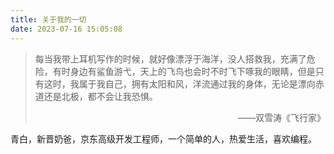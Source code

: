 ```yaml
---
title: 关于我的一切
date: 2023-07-16 15:05:08
---
```


>每当我带上耳机写作的时候，就好像漂浮于海洋，没人搭救我，充满了危险，有时身边有鲨鱼游弋，天上的飞鸟也会时不时飞下啄我的眼睛，但是只有这时，我属于我自己，拥有太阳和风，洋流通过我的身体，无论是漂向赤道还是北极，都不会让我恐惧。
> <p align="right">——双雪涛《飞行家》</p>

青白，新晋奶爸，京东高级开发工程师，一个简单的人，热爱生活，喜欢编程。